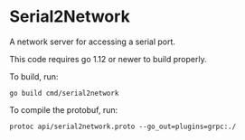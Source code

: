 # Serial2Network
A network server for accessing a serial port.

This code requires go 1.12 or newer to build properly.

To build, run:
```
go build cmd/serial2network
```

To compile the protobuf, run:
```
protoc api/serial2network.proto --go_out=plugins=grpc:./
```
